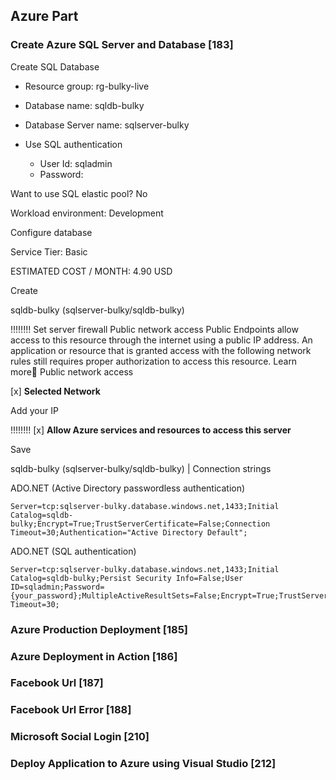 ## Azure Part

### Create Azure SQL Server and Database [183]

Create SQL Database

- Resource group: rg-bulky-live
- Database name: sqldb-bulky
- Database Server name: sqlserver-bulky

- Use SQL authentication
  - User Id: sqladmin
  - Password: 

Want to use SQL elastic pool? No

Workload environment: Development

Configure database

Service Tier: Basic

ESTIMATED COST / MONTH: 4.90 USD

Create

sqldb-bulky (sqlserver-bulky/sqldb-bulky)

!!!!!!!!
Set server firewall
Public network access
Public Endpoints allow access to this resource through the internet using a public IP address. An application or resource that is granted access with the following network rules still requires proper authorization to access this resource. Learn more
Public network access

[x] **Selected Network**

Add your IP

!!!!!!!!
[x] **Allow Azure services and resources to access this server**

Save

sqldb-bulky (sqlserver-bulky/sqldb-bulky) | Connection strings

ADO.NET (Active Directory passwordless authentication)
```
Server=tcp:sqlserver-bulky.database.windows.net,1433;Initial Catalog=sqldb-bulky;Encrypt=True;TrustServerCertificate=False;Connection Timeout=30;Authentication="Active Directory Default";
```


ADO.NET (SQL authentication)
```
Server=tcp:sqlserver-bulky.database.windows.net,1433;Initial Catalog=sqldb-bulky;Persist Security Info=False;User ID=sqladmin;Password={your_password};MultipleActiveResultSets=False;Encrypt=True;TrustServerCertificate=False;Connection Timeout=30;
```

### Azure Production Deployment [185]
### Azure Deployment in Action [186]
### Facebook Url [187]
### Facebook Url Error [188]
### Microsoft Social Login [210]
### Deploy Application to Azure using Visual Studio [212]
